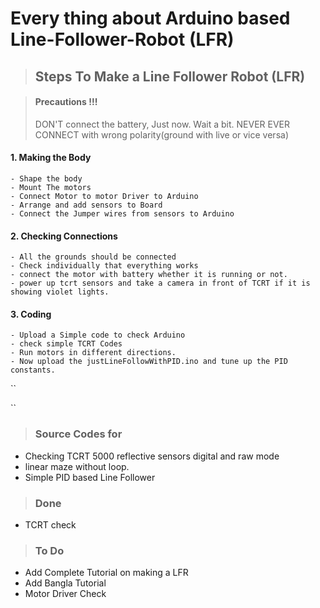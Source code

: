 # Every thing about Arduino based Line-Follower-Robot (LFR)


>## Steps To Make a Line Follower Robot (LFR)
  
  
  
>#### Precautions !!!
> DON'T connect the battery, Just now. Wait a bit.
> NEVER EVER CONNECT with wrong polarity(ground with live or vice versa)

#### 1. Making the Body
    - Shape the body
    - Mount The motors
    - Connect Motor to motor Driver to Arduino
    - Arrange and add sensors to Board
    - Connect the Jumper wires from sensors to Arduino
#### 2. Checking Connections
    - All the grounds should be connected
    - Check individually that everything works
    - connect the motor with battery whether it is running or not.
    - power up tcrt sensors and take a camera in front of TCRT if it is showing violet lights.
#### 3. Coding 
    - Upload a Simple code to check Arduino
    - check simple TCRT Codes
    - Run motors in different directions.
    - Now upload the justLineFollowWithPID.ino and tune up the PID constants.  
 
``



``







> ### Source Codes for
  - Checking TCRT 5000 reflective sensors digital and raw mode
  - linear maze without loop.
  - Simple PID based Line Follower

> ### Done
  - TCRT check


> ### To Do 
  - Add Complete Tutorial on making a LFR
  - Add Bangla Tutorial
  - Motor Driver Check
